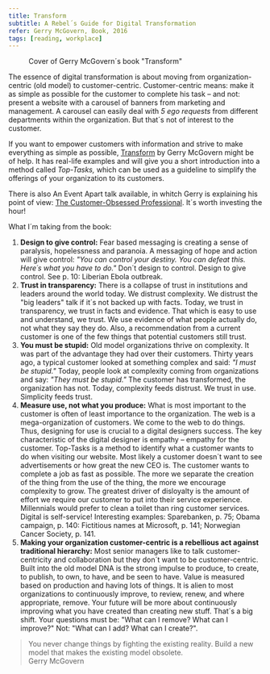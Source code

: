 ```yaml
---
title: Transform
subtitle: A Rebel´s Guide for Digital Transformation
refer: Gerry McGovern, Book, 2016
tags: [reading, workplace]
---
```

<figure class="rg:split">
<img src="/img/journal/gerry-mcgovern-transform.jpg" alt="">
<figcaption>Cover of Gerry McGovern´s book "Transform"</figcaption>
</figure>

The essence of digital transformation is about moving from organization-centric (old model) to customer-centric. Customer-centric means: make it as simple as possible for the customer to complete his task – and not: present a website with a carousel of banners from marketing and management. A carousel can easily deal with *5 ego requests* from different departments within the organization. But that´s not of interest to the customer.

If you want to empower customers with information and strive to make everything as simple as possible, [Transform](https://gerrymcgovern.com/books/transform-a-rebels-guide-for-digital-transformation/) by Gerry McGovern might be of help. It has real-life examples and will give you a short introduction into a method called *Top-Tasks,* which can be used as a guideline to simplify the offerings of your organization to its customers. 

There is also An Event Apart talk available, in whitch Gerry is explaining his point of view: [The Customer-Obsessed Professional](https://vimeo.com/user31596242). It´s worth investing the hour!

What I´m taking from the book:

1. **Design to give control:** Fear based messaging is creating a sense of paralysis, hopelessness and paranoia. A messaging of hope and action will give control: *"You can control your destiny. You can defeat this. Here´s what you have to do."* Don´t design to control. Design to give control. See p. 10: Liberian Ebola outbreak.
2. **Trust in transparency:** There is a collapse of trust in institutions and leaders around the world today. We distrust complexity. We distrust the "big leaders" talk if it´s not backed up with facts. Today, we trust in transparency, we trust in facts and evidence. That which is easy to use and understand, we trust.  We use evidence of what people actually do, not what they say they do. Also, a recommendation from a current customer is one of the few things that potential customers still trust.
3. **You must be stupid:** Old model organizations thrive on complexity. It was part of the advantage they had over their customers. Thirty years ago, a typical customer looked at something complex and said: *"I must be stupid."* Today, people look at complexity coming from organizations and say: *"They must be stupid."* The customer has transformed, the organization has not. Today, complexity feeds distrust. We trust in use. Simplicity feeds trust.
5. **Measure use, not what you produce:** What is most important to the customer is often of least importance to the organization. The web is a mega-organization of customers. We come to the web to do things. Thus, designing for use is crucial to a digital designers success. The key characteristic of the digital designer is empathy – empathy for the customer. Top-Tasks is a method to identify what a customer wants to do when visiting our website. Most likely a customer doesn´t want to see advertisements or how great the new CEO is. The customer wants to complete a job as fast as possible. The more we separate the creation of the thing from the use of the thing, the more we encourage complexity to grow. The greatest driver of disloyalty is the amount of effort we require our customer to put into their service experience. Millennials would prefer to clean a toilet than ring customer services. Digital is self-service! Interesting examples: Sparebanken, p. 75; Obama campaign, p. 140: Fictitious names at Microsoft, p. 141; Norwegian Cancer Society, p. 141.
6. **Making your organization customer-centric is a rebellious act against traditional hierarchy:** Most senior managers like to talk customer-centricity and collaboration but they don´t want to be customer-centric. Built into the old model DNA is the strong impulse to produce, to create, to publish, to own, to have, and be seen to have. Value is measured based on production and having lots of things. It is alien to most organizations to continuously improve, to review, renew, and where appropriate, remove. Your future will be more about continuously improving what you have created than creating new stuff. That´s a big shift. Your questions must be: "What can I remove? What can I improve?" Not: "What can I add? What can I create?". 

<blockquote>You never change things by fighting the existing reality. Build a new model that makes the existing model obsolete.
<footer>Gerry McGovern</footer>
</blockquote>

